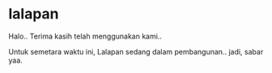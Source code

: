 # lalapan
Halo..
Terima kasih telah menggunakan kami..

Untuk semetara waktu ini, Lalapan sedang dalam pembangunan..
jadi, sabar yaa.
